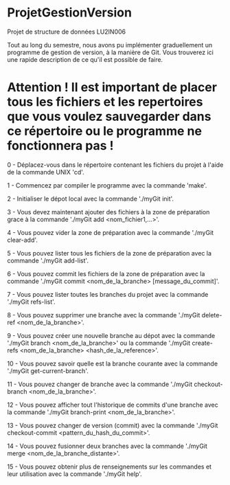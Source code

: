 # ProjetGestionVersion
Projet de structure de données LU2IN006

Tout au long du semestre, nous avons pu implémenter graduellement un programme de gestion de version, à la manière de Git.
Vous trouverez ici une rapide description de ce qu'il est possible de faire.

# Attention ! Il est important de placer tous les fichiers et les repertoires que vous voulez sauvegarder dans ce répertoire ou le programme ne fonctionnera pas !

0 - Déplacez-vous dans le répertoire contenant les fichiers du projet à l'aide de la commande UNIX 'cd'.

1 - Commencez par compiler le programme avec la commande 'make'.

2 - Initialiser le dépot local avec la commande './myGit init'.

3 - Vous devez maintenant ajouter des fichiers à la zone de préparation grace à la commande './myGit add <nom_fichier1,...>'.

4 - Vous pouvez vider la zone de préparation avec la commande './myGit clear-add'.

5 - Vous pouvez lister tous les fichiers de la zone de préparation avec la commande './myGit add-list'.

6 - Vous pouvez commit les fichiers de la zone de préparation avec la commande './myGit commit <nom_de_la_branche> [message_du_commit]'.

7 - Vous pouvez lister toutes les branches du projet avec la commande './myGit refs-list'.

8 - Vous pouvez supprimer une branche avec la commande './myGit delete-ref <nom_de_la_branche>'.

9 - Vous pouvez créer une nouvelle branche au dépot avec la commande './myGit branch <nom_de_la_branche>' ou la commande './myGit create-refs <nom_de_la_branche> <hash_de_la_reference>'.

10 - Vous pouvez savoir quelle est la branche courante avec la commande './myGit get-current-branch'.

11 - Vous pouvez changer de branche avec la commande './myGit checkout-branch <nom_de_la_branche>'.

12 - Vous pouvez afficher tout l'historique de commits d'une branche avec la commande './myGit branch-print <nom_de_la_branche>'.

13 - Vous pouvez changer de version (commit) avec la commande './myGit checkout-commit <pattern_du_hash_du_commit>'.

14 - Vous pouvez fusionner deux branches avec la commande './myGit merge <nom_de_la_branche_distante>'.

15 - Vous pouvez obtenir plus de renseignements sur les commandes et leur utilisation avec la commande './myGit help'.